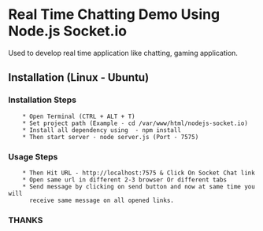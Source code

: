 # Real Time Chatting Demo Using Node.js Socket.io

Used to develop real time application like chatting, gaming application.

## Installation (Linux - Ubuntu)

###  Installation Steps 
```npmjs
    * Open Terminal (CTRL + ALT + T)
    * Set project path (Example - cd /var/www/html/nodejs-socket.io)
    * Install all dependency using  - npm install
    * Then start server - node server.js (Port - 7575)
```

###  Usage Steps 
```shell
    * Then Hit URL - http://localhost:7575 & Click On Socket Chat link
    * Open same url in different 2-3 browser Or different tabs
    * Send message by clicking on send button and now at same time you will 
      receive same message on all opened links.
```


### THANKS 
